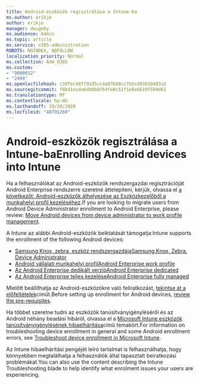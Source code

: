 ```yaml
---
title: Android-eszközök regisztrálása a Intune-ba
ms.author: erikje
author: erikje
manager: dougeby
ms.audience: Admin
ms.topic: article
ms.service: o365-administration
ROBOTS: NOINDEX, NOFOLLOW
localization_priority: Normal
ms.collection: Adm_O365
ms.custom:
- "9000652"
- "2494"
ms.openlocfilehash: c39fec48f791d5cc4a97688cc7b5cd93010403a2
ms.sourcegitcommit: f8b41ecda6db0b8f64fe0c51f1e8e6619f504d61
ms.translationtype: MT
ms.contentlocale: hu-HU
ms.lasthandoff: 10/28/2020
ms.locfileid: "48791260"
---
```

# <a name="enrolling-android-devices-into-intune"></a><span data-ttu-id="64986-102">Android-eszközök regisztrálása a Intune-ba</span><span class="sxs-lookup"><span data-stu-id="64986-102">Enrolling Android devices into Intune</span></span>

<span data-ttu-id="64986-103">Ha a felhasználókat az Android-eszközök rendszergazdai regisztrációját Android Enterprise rendszerre szeretné áttelepíteni, kérjük, olvassa el [a következőt: Android-eszközök áthelyezése az Eszközkezelőből a munkahelyi profil kezeléséhez](https://docs.microsoft.com/mem/intune/enrollment/android-move-device-admin-work-profile).</span><span class="sxs-lookup"><span data-stu-id="64986-103">If you are looking to migrate users from Android Device Administrator enrollment to Android Enterprise, please review: [Move Android devices from device administrator to work profile management](https://docs.microsoft.com/mem/intune/enrollment/android-move-device-admin-work-profile).</span></span>

<span data-ttu-id="64986-104">A Intune az alábbi Android-eszközök beiktatását támogatja:</span><span class="sxs-lookup"><span data-stu-id="64986-104">Intune supports the enrollment of the following Android devices:</span></span>  

- [<span data-ttu-id="64986-105">Samsung Knox, zebra, eszköz rendszergazdája</span><span class="sxs-lookup"><span data-stu-id="64986-105">Samsung Knox, Zebra, Device Administrator</span></span>](https://docs.microsoft.com/mem/intune/enrollment/android-enroll-device-administrator)
- [<span data-ttu-id="64986-106">Android vállalati munkahelyi profil</span><span class="sxs-lookup"><span data-stu-id="64986-106">Android Enterprise work profile</span></span>](https://docs.microsoft.com/mem/intune/enrollment/android-enterprise-overview)
- [<span data-ttu-id="64986-107">Az Android Enterprise dedikált verzió</span><span class="sxs-lookup"><span data-stu-id="64986-107">Android Enterprise dedicated</span></span>](https://docs.microsoft.com/mem/intune/enrollment/android-dedicated-devices-fully-managed-enroll)
- [<span data-ttu-id="64986-108">Az Android Enterprise teljes kezelése</span><span class="sxs-lookup"><span data-stu-id="64986-108">Android Enterprise fully managed</span></span>](https://docs.microsoft.com/mem/intune/enrollment/android-fully-managed-enroll)

<span data-ttu-id="64986-109">Mielőtt beállíthatja az Android-eszközökre való feliratkozást, [tekintse át a előfeltételek](https://docs.microsoft.com/intune/enrollment/android-enroll)címűt.</span><span class="sxs-lookup"><span data-stu-id="64986-109">Before setting up enrollment for Android devices, [review the pre-requisites](https://docs.microsoft.com/intune/enrollment/android-enroll).</span></span>  

<span data-ttu-id="64986-110">Ha többet szeretne tudni az eszközök tanúsítványigényléséről és az Android néhány beadási hibáról, olvassa el a [Microsoft Intune eszközök tanúsítványigénylésének hibaelhárítása](https://docs.microsoft.com/mem/intune/enrollment/troubleshoot-android-enrollment)című témakört.</span><span class="sxs-lookup"><span data-stu-id="64986-110">For information on troubleshooting device enrollment in general and some Android enrollment errors, see [Troubleshoot device enrollment in Microsoft Intune](https://docs.microsoft.com/mem/intune/enrollment/troubleshoot-android-enrollment).</span></span>

<span data-ttu-id="64986-111">Az Intune hibaelhárítási pengéjét leíró tartalmat is felhasználhatja, hogy könnyebben megtalálhatja a felhasználók által tapasztalt beiratkozási problémákat.</span><span class="sxs-lookup"><span data-stu-id="64986-111">You can also use the content describing the Intune Troubleshooting blade to help identify what enrolment issues your users are experiencing.</span></span>
